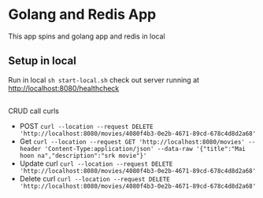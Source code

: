 # Golang and Redis App
This app spins and golang app and redis in local

## Setup in local
Run in local ```sh start-local.sh```
check out server running at [http://localhost:8080/healthcheck](http://localhost:8080/healthcheck)

##
CRUD call curls
* POST ```curl --location --request DELETE 'http://localhost:8080/movies/4080f4b3-0e2b-4671-89cd-678c4d8d2a68'```
* Get ```curl --location --request GET 'http://localhost:8080/movies' --header 'Content-Type:application/json' --data-raw '{"title":"Mai hoon na","description":"srk movie"}'```
* Update curl ```curl --location --request DELETE 'http://localhost:8080/movies/4080f4b3-0e2b-4671-89cd-678c4d8d2a68'```
* Delete curl ```curl --location --request DELETE 'http://localhost:8080/movies/4080f4b3-0e2b-4671-89cd-678c4d8d2a68'```
